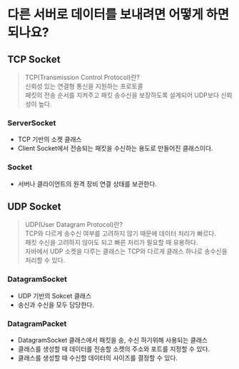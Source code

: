 # 다른 서버로 데이터를 보내려면 어떻게 하면 되나요?

## TCP Socket
> TCP(Transmission Control Protocol)란?  
> 신뢰성 있는 연결형 통신을 지원하는 프로토콜  
> 패킷의 전송 순서를 지켜주고 패킷 송수신을 보장하도록 설계되어 UDP보다 신뢰성이 높다.

### ServerSocket
- TCP 기반의 소켓 클래스
- Client Socket에서 전송되는 패킷을 수신하는 용도로 만들어진 클래스이다.

### Socket
- 서버나 클라이언트의 원격 장비 연결 상태를 보관한다.

## UDP Socket
> UDP(User Datagram Protocol)란?  
> TCP와 다르게 송수신 여부를 고려하지 않기 때문에 데이터 처리가 빠르다.  
> 패킷 수신을 고려하지 않아도 되고 빠른 처리가 필요할 때 유용하다.  
> 자바에서 UDP 소켓을 다루는 클래스는 TCP와 다르게 클래스 하나로 송수신을 처리할 수 있다.


### DatagramSocket
- UDP 기반의 Sokcet 클래스
- 송신과 수신을 모두 담당한다.

### DatagramPacket
- DatagramSocket 클래스에서 패킷을 송, 수신 하기위해 사용되는 클래스
- 클래스를 생성할 때 데이터를 전송할 소켓의 주소와 포트를 지정할 수 있다.
- 클래스를 생성할 때 수신할 데이터의 사이즈를 결정할 수 있다. 